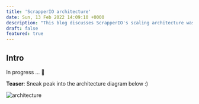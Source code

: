 ```yaml
---
title: 'ScrapperIO architecture'
date: Sun, 13 Feb 2022 14:09:10 +0000
description: "This blog discusses ScrapperIO's scaling architecture was designed."
draft: false
featured: true
---
```


Intro   
-----

In progress ... 🚧

**Teaser**: Sneak peak into the architecture diagram below :)

![architecture](/img/scrapperio.png)